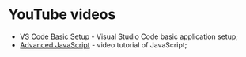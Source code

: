 # YouTube videos

- [VS Code Basic Setup](https://www.youtube.com/watch?v=nxCLXMBl4e4) - Visual Studio Code basic application setup;
- [Advanced JavaScript](https://www.youtube.com/watch?v=aZff64L7Kno) - video tutorial of JavaScript;
